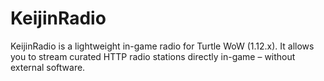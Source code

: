 # KeijinRadio
KeijinRadio is a lightweight in-game radio for Turtle WoW (1.12.x).   It allows you to stream curated HTTP radio stations directly in-game – without external software.
